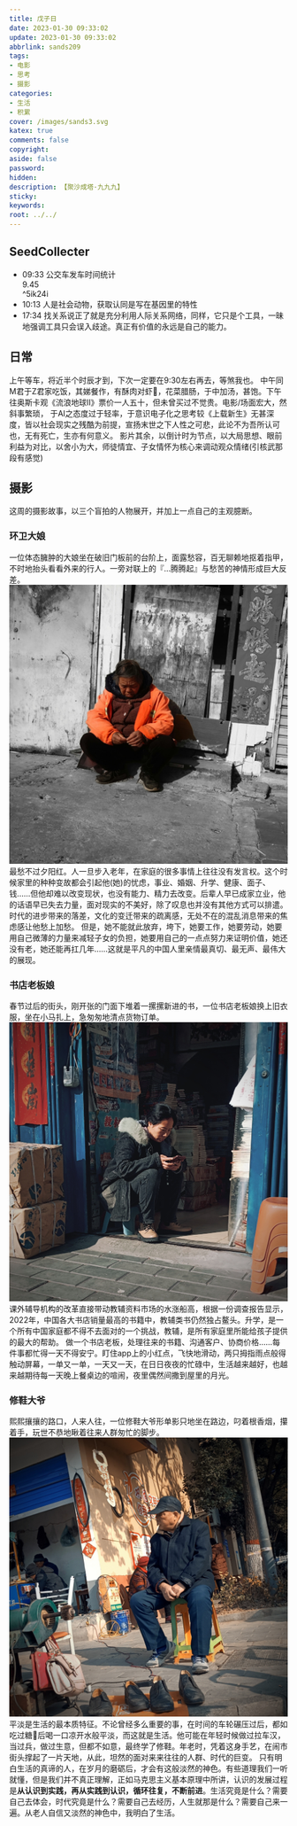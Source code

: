 ```yaml
---
title: 戊子日
date: 2023-01-30 09:33:02
update: 2023-01-30 09:33:02
abbrlink: sands209
tags:
- 电影
- 思考
- 摄影
categories:
- 生活
- 积累
cover: /images/sands3.svg
katex: true
comments: false
copyright:
aside: false
password:
hidden:
description: 【聚沙成塔·九九九】 
sticky: 
keywords:
root: ../../
---
```


## SeedCollecter
- 09:33 公交车发车时间统计<br>9.45<br> ^5ik24i
- 10:13 人是社会动物，获取认同是写在基因里的特性
- 17:34 找关系说正了就是充分利用人际关系网络，同样，它只是个工具，一昧地强调工具只会误入歧途。真正有价值的永远是自己的能力。


## 日常

上午等车，将近半个时辰才到，下次一定要在9:30左右再去，等煞我也。
中午同M君于Z君家吃饭，其娣餐作，有酥肉对虾🦐，花菜腊肠，于中加汤，甚饱。下午往奥斯卡观《流浪地球Ⅱ》票价一人五十，但未曾买过不觉贵。电影/场面宏大，然斜事繁琐，
于AⅠ之态度过于轻率，于意识电子化之思考较《上载新生》无甚深度，皆以社会现实之残酷为前提，宣扬末世之下人性之可悲，此论不为吾所认可也，无有死亡，生亦有何意义。
影片其余，以倒计时为节点，以大局思想、眼前利益为对比，以舍小为大，师徒情宜、子女情怀为核心来调动观众情绪(引核武那段有感觉)

## 摄影
这周的摄影故事，以三个盲拍的人物展开，并加上一点自己的主观臆断。
### 环卫大娘
一位体态臃肿的大娘坐在破旧门板前的台阶上，面露愁容，百无聊赖地抠着指甲，不时地抬头看看外来的行人。一旁对联上的『...腾腾起』与愁苦的神情形成巨大反差。
![环卫大娘](../../../images/20230102/IMG_20230130_223323.jpg)
最愁不过夕阳红。人一旦步入老年，在家庭的很多事情上往往没有发言权。这个时候家里的种种变故都会引起他(她)的忧虑，事业、婚姻、升学、健康、面子、钱……但他却难以改变现状，也没有能力、精力去改变。后辈人早已成家立业，他的话语早已失去力量，面对现实的不美好，除了叹息也并没有其他方式可以排遣。时代的进步带来的落差，文化的变迁带来的疏离感，无处不在的混乱消息带来的焦虑感让他愁上加愁。
但是，她不能就此放弃，垮下，她要工作，她要劳动，她要用自己微薄的力量来减轻子女的负担，她要用自己的一点点努力来证明价值，她还没有老，她还能再扛几年……这就是平凡的中国人里亲情最真切、最无声、最伟大的展现。

### 书店老板娘
春节过后的街头，刚开张的门面下堆着一摞摞新进的书，一位书店老板娘换上旧衣服，坐在小马扎上，急匆匆地清点货物订单。
![书店老板娘](../../../images/20230102/IMG_20230130_223443.jpg)
课外辅导机构的改革直接带动教辅资料市场的水涨船高，根据一份调查报告显示，2022年，中国各大书店销量最高的书籍中，教辅类书仍然独占鳌头。升学，是一个所有中国家庭都不得不去面对的一个挑战，教辅，是所有家庭里所能给孩子提供的最大的帮助。
做一个书店老板，处理往来的书籍、沟通客户、协商价格……每件事都忙得一天不得安宁。盯住app上的小红点，飞快地滑动，两只拇指雨点般得触动屏幕，一单又一单，一天又一天，在日日夜夜的忙碌中，生活越来越好，也越来越期待每一天晚上餐桌边的喧闹，夜里偶然间撒到屋里的月光。

### 修鞋大爷
熙熙攘攘的路口，人来人往，一位修鞋大爷形单影只地坐在路边，叼着根香烟，攥着手，玩世不恭地瞅着往来人群匆忙的脚步。
![修鞋大爷](../../../images/20230102/IMG_20230130_222736.jpg)
平淡是生活的最本质特征。不论曾经多么重要的事，在时间的车轮碾压过后，都如吃过糖🍬后喝一口凉开水般平淡，而这就是生活。他可能在年轻时候做过拉车汉，当过兵，做过生意，但都不如意，最终学了修鞋。年老时，凭着这身手艺，在闹市街头撑起了一片天地，从此，坦然的面对来来往往的人群、时代的巨变。
只有明白生活的真谛的人，在岁月的磨砺后，才会有这般淡然的神色。有些道理我们一听就懂，但是我们并不真正理解，正如马克思主义基本原理中所讲，认识的发展过程是**从认识到实践，再从实践到认识，循环往复，不断前进**。生活究竟是什么？需要自己去体会，时代究竟是什么？需要自己去经历，人生就那是什么？需要自己来一遍。从老人自信又淡然的神色中，我明白了生活。